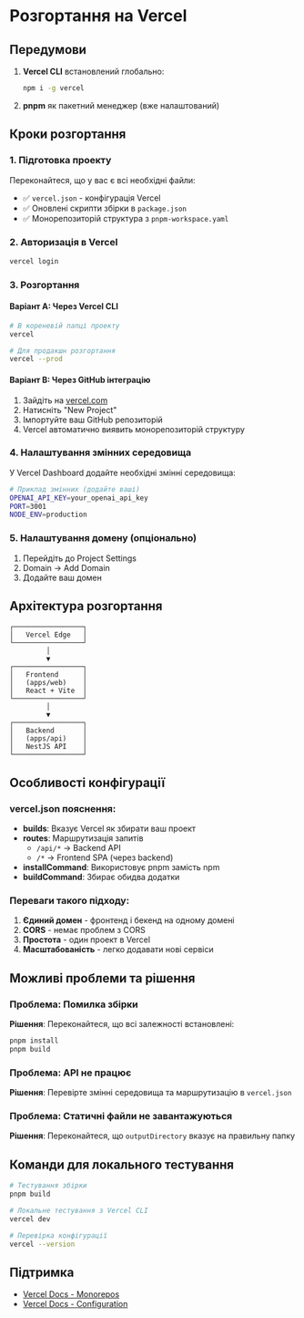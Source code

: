 # Розгортання на Vercel

## Передумови

1. **Vercel CLI** встановлений глобально:
   ```bash
   npm i -g vercel
   ```

2. **pnpm** як пакетний менеджер (вже налаштований)

## Кроки розгортання

### 1. Підготовка проекту

Переконайтеся, що у вас є всі необхідні файли:
- ✅ `vercel.json` - конфігурація Vercel
- ✅ Оновлені скрипти збірки в `package.json`
- ✅ Монорепозиторій структура з `pnpm-workspace.yaml`

### 2. Авторизація в Vercel

```bash
vercel login
```

### 3. Розгортання

#### Варіант A: Через Vercel CLI
```bash
# В кореневій папці проекту
vercel

# Для продакшн розгортання
vercel --prod
```

#### Варіант B: Через GitHub інтеграцію
1. Зайдіть на [vercel.com](https://vercel.com)
2. Натисніть "New Project"
3. Імпортуйте ваш GitHub репозиторій
4. Vercel автоматично виявить монорепозиторій структуру

### 4. Налаштування змінних середовища

У Vercel Dashboard додайте необхідні змінні середовища:

```bash
# Приклад змінних (додайте ваші)
OPENAI_API_KEY=your_openai_api_key
PORT=3001
NODE_ENV=production
```

### 5. Налаштування домену (опціонально)

1. Перейдіть до Project Settings
2. Domain → Add Domain
3. Додайте ваш домен

## Архітектура розгортання

```
┌─────────────────┐
│   Vercel Edge   │
└─────────────────┘
         │
         ▼
┌─────────────────┐
│   Frontend      │
│   (apps/web)    │
│   React + Vite  │
└─────────────────┘
         │
         ▼
┌─────────────────┐
│   Backend       │
│   (apps/api)    │
│   NestJS API    │
└─────────────────┘
```

## Особливості конфігурації

### vercel.json пояснення:

- **builds**: Вказує Vercel як збирати ваш проект
- **routes**: Маршрутизація запитів
  - `/api/*` → Backend API
  - `/*` → Frontend SPA (через backend)
- **installCommand**: Використовує pnpm замість npm
- **buildCommand**: Збирає обидва додатки

### Переваги такого підходу:

1. **Єдиний домен** - фронтенд і бекенд на одному домені
2. **CORS** - немає проблем з CORS
3. **Простота** - один проект в Vercel
4. **Масштабованість** - легко додавати нові сервіси

## Можливі проблеми та рішення

### Проблема: Помилка збірки
**Рішення**: Переконайтеся, що всі залежності встановлені:
```bash
pnpm install
pnpm build
```

### Проблема: API не працює
**Рішення**: Перевірте змінні середовища та маршрутизацію в `vercel.json`

### Проблема: Статичні файли не завантажуються
**Рішення**: Переконайтеся, що `outputDirectory` вказує на правильну папку

## Команди для локального тестування

```bash
# Тестування збірки
pnpm build

# Локальне тестування з Vercel CLI
vercel dev

# Перевірка конфігурації
vercel --version
```

## Підтримка

- [Vercel Docs - Monorepos](https://vercel.com/docs/concepts/projects/monorepos)
- [Vercel Docs - Configuration](https://vercel.com/docs/concepts/projects/project-configuration)

